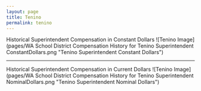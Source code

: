```yaml
---
layout: page
title: Tenino
permalink: tenino
---
```



Historical Superintendent Compensation in Constant Dollars
![Tenino Image](pages/WA School District Compensation History for Tenino Superintendent ConstantDollars.png "Tenino Superintendent Constant Dollars")

___

Historical Superintendent Compensation in Current Dollars
![Tenino Image](pages/WA School District Compensation History for Tenino Superintendent NominalDollars.png "Tenino Superintendent Nominal Dollars")